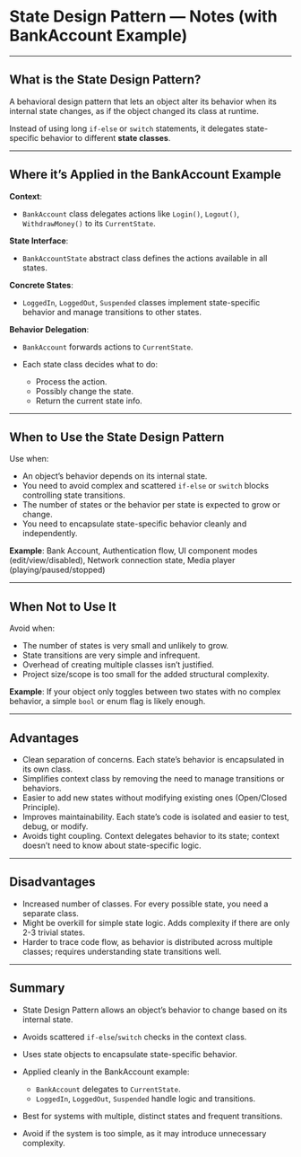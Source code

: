 # State Design Pattern — Notes (with BankAccount Example)

---

## What is the State Design Pattern?

A behavioral design pattern that lets an object alter its behavior when its internal state changes, as if the object changed its class at runtime.

Instead of using long `if-else` or `switch` statements, it delegates state-specific behavior to different **state classes**.

---

## Where it’s Applied in the BankAccount Example

**Context**:

* `BankAccount` class delegates actions like `Login()`, `Logout()`, `WithdrawMoney()` to its `CurrentState`.

**State Interface**:

* `BankAccountState` abstract class defines the actions available in all states.

**Concrete States**:

* `LoggedIn`, `LoggedOut`, `Suspended` classes implement state-specific behavior and manage transitions to other states.

**Behavior Delegation**:

* `BankAccount` forwards actions to `CurrentState`.
* Each state class decides what to do:

  * Process the action.
  * Possibly change the state.
  * Return the current state info.

---

## When to Use the State Design Pattern

Use when:

* An object’s behavior depends on its internal state.
* You need to avoid complex and scattered `if-else` or `switch` blocks controlling state transitions.
* The number of states or the behavior per state is expected to grow or change.
* You need to encapsulate state-specific behavior cleanly and independently.

**Example**:
Bank Account, Authentication flow, UI component modes (edit/view/disabled), Network connection state, Media player (playing/paused/stopped)

---

## When Not to Use It

Avoid when:

* The number of states is very small and unlikely to grow.
* State transitions are very simple and infrequent.
* Overhead of creating multiple classes isn’t justified.
* Project size/scope is too small for the added structural complexity.

**Example**:
If your object only toggles between two states with no complex behavior, a simple `bool` or enum flag is likely enough.

---

## Advantages

* Clean separation of concerns. Each state’s behavior is encapsulated in its own class.
* Simplifies context class by removing the need to manage transitions or behaviors.
* Easier to add new states without modifying existing ones (Open/Closed Principle).
* Improves maintainability. Each state’s code is isolated and easier to test, debug, or modify.
* Avoids tight coupling. Context delegates behavior to its state; context doesn’t need to know about state-specific logic.

---

## Disadvantages

* Increased number of classes. For every possible state, you need a separate class.
* Might be overkill for simple state logic. Adds complexity if there are only 2-3 trivial states.
* Harder to trace code flow, as behavior is distributed across multiple classes; requires understanding state transitions well.

---

## Summary

* State Design Pattern allows an object’s behavior to change based on its internal state.
* Avoids scattered `if-else`/`switch` checks in the context class.
* Uses state objects to encapsulate state-specific behavior.
* Applied cleanly in the BankAccount example:

  * `BankAccount` delegates to `CurrentState`.
  * `LoggedIn`, `LoggedOut`, `Suspended` handle logic and transitions.
* Best for systems with multiple, distinct states and frequent transitions.
* Avoid if the system is too simple, as it may introduce unnecessary complexity.
